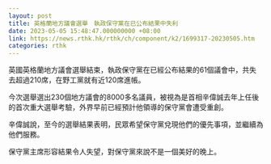 ```yaml
---
layout: post
title: 英格蘭地方議會選舉　執政保守黨在已公布結果中失利
date: 2023-05-05 15:48:47.000000000 +08:00
link: https://news.rthk.hk/rthk/ch/component/k2/1699317-20230505.htm
categories: rthk
---
```


英國英格蘭地方議會選舉結束，執政保守黨在已經公布結果的61個議會中，共失去超過210席，在野工黨就有近120席進帳。

今次選舉選出230個地方議會的8000多名議員，被視為是首相辛偉誠去年上任後的首次重大選舉考驗，外界早前已經預計他領導的保守黨會遭受重創。

辛偉誠說，至今的選舉結果表明，民眾希望保守黨兌現他們的優先事項，並繼續為他們服務。

保守黨主席形容結果令人失望，對保守黨來說不是一個美好的晚上。

